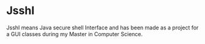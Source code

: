 # JsshI

JsshI means Java secure shell Interface and has been made as a project for a GUI classes during my Master in Computer Science.
